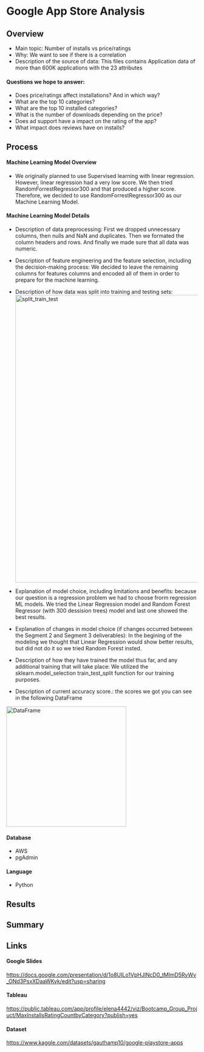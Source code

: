 # Google App Store Analysis

## Overview  
- Main topic: Number of installs vs price/ratings
- Why: We want to see if there is a correlation 
- Description of the source of data: This files contains Application data of more than 600K applications with the 23 attributes

#### Questions we hope to answer: 
- Does price/ratings affect installations? And in which way?
- What are the top 10 categories?
- What are the top 10 installed categories?
- What is the number of downloads depending on the price?
- Does ad support have a impact on the rating of the app?
- What impact does reviews have on installs?

## Process

#### Machine Learning Model Overview
- We originally planned to use Supervised learning with linear regression. However, linear regression had a very low score. We then tried RandomForrestRegressor300 and that produced a higher score. Therefore, we decided to use RandomForrestRegressor300 as our Machine Learning Model.

#### Machine Learning Model Details
- Description of data preprocessing: First we dropped unnecessary columns, then nulls and NaN and duplicates. Then we formated the column headers and rows.  And finally we made sure that all data was numeric.
- Description of feature engineering and the feature selection, including the decision-making process: We decided to leave the remaining columns for features columns and encoded all of them in order to prepare for the machine learning.
- Description of how data was split into training and testing sets: <img width="755" alt="split_train_test" src="https://user-images.githubusercontent.com/105990653/201261034-f5222b12-2644-49a4-b2cc-0f3e06109643.png">

- Explanation of model choice, including limitations and benefits: because our question is a regression problem we had to choose frorm regression ML models. We tried the Linear Regression model and Random Forest Regressor (with 300 dessision trees) model and last one showed the best results.
- Explanation of changes in model choice (if changes occurred between the Segment 2 and Segment 3 deliverables): In the begining of the modeling we thought that Linear Regression would show better results, but did not do it so we tried Random Forest insted.
- Description of how they have trained the model thus far, and any additional training that will take place: We utilized the sklearn.model_selection train_test_split function for our training purposes.
- Description of current accuracy score.: the scores we got you can see in the following DataFrame 
<img width="316" alt="DataFrame" src="https://user-images.githubusercontent.com/105990653/201264320-04b82b05-b613-469f-8114-1a307633b225.png">


#### Database 
- AWS
- pgAdmin

#### Language
- Python

## Results

## Summary

## Links

#### Google Slides
https://docs.google.com/presentation/d/1o8UILo1VpHJlNcD0_tMlmD5RyWv_ONd3PsxXDaaWKyk/edit?usp=sharing

#### Tableau
https://public.tableau.com/app/profile/elena4442/viz/Bootcamp_Group_Projuct/MaxInstallsRatingCountbyCategory?publish=yes

#### Dataset
https://www.kaggle.com/datasets/gauthamp10/google-playstore-apps
